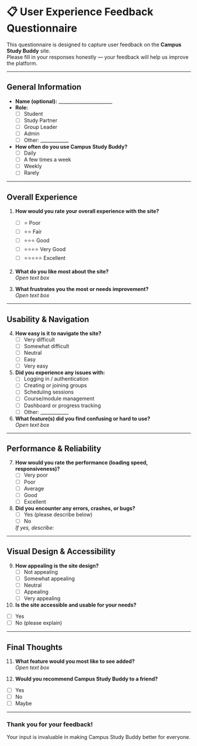 # 📋 User Experience Feedback Questionnaire

This questionnaire is designed to capture user feedback on the **Campus Study Buddy** site.  
Please fill in your responses honestly — your feedback will help us improve the platform.

---

## General Information

- **Name (optional):** _______________________
- **Role:**  
  - [ ] Student  
  - [ ] Study Partner  
  - [ ] Group Leader  
  - [ ] Admin  
  - [ ] Other: ____________

- **How often do you use Campus Study Buddy?**  
  - [ ] Daily  
  - [ ] A few times a week  
  - [ ] Weekly  
  - [ ] Rarely  

---

## Overall Experience

1. **How would you rate your overall experience with the site?**  
   - [ ] ⭐ Poor  
   - [ ] ⭐⭐ Fair  
   - [ ] ⭐⭐⭐ Good  
   - [ ] ⭐⭐⭐⭐ Very Good  
   - [ ] ⭐⭐⭐⭐⭐ Excellent  

2. **What do you like most about the site?**  
   _Open text box_

3. **What frustrates you the most or needs improvement?**  
   _Open text box_

---

## Usability & Navigation

4. **How easy is it to navigate the site?**  
   - [ ] Very difficult  
   - [ ] Somewhat difficult  
   - [ ] Neutral  
   - [ ] Easy  
   - [ ] Very easy  

5. **Did you experience any issues with:**  
   - [ ] Logging in / authentication  
   - [ ] Creating or joining groups  
   - [ ] Scheduling sessions  
   - [ ] Course/module management  
   - [ ] Dashboard or progress tracking  
   - [ ] Other: ____________

6. **What feature(s) did you find confusing or hard to use?**  
   _Open text box_

---

## Performance & Reliability

7. **How would you rate the performance (loading speed, responsiveness)?**  
   - [ ] Very poor  
   - [ ] Poor  
   - [ ] Average  
   - [ ] Good  
   - [ ] Excellent  

8. **Did you encounter any errors, crashes, or bugs?**  
   - [ ] Yes (please describe below)  
   - [ ] No  

   _If yes, describe:_

---

## Visual Design & Accessibility

9. **How appealing is the site design?**  
   - [ ] Not appealing  
   - [ ] Somewhat appealing  
   - [ ] Neutral  
   - [ ] Appealing  
   - [ ] Very appealing  

10. **Is the site accessible and usable for your needs?**  
   - [ ] Yes  
   - [ ] No (please explain)  

---

## Final Thoughts

11. **What feature would you most like to see added?**  
   _Open text box_

12. **Would you recommend Campus Study Buddy to a friend?**  
   - [ ] Yes  
   - [ ] No  
   - [ ] Maybe  

---

### Thank you for your feedback!
Your input is invaluable in making Campus Study Buddy better for everyone.
